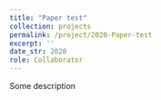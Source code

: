 ```yaml
---
title: "Paper test"
collection: projects
permalink: /project/2020-Paper-test
excerpt: ''
date_str: 2020
role: Collaborator
---
```

Some description
